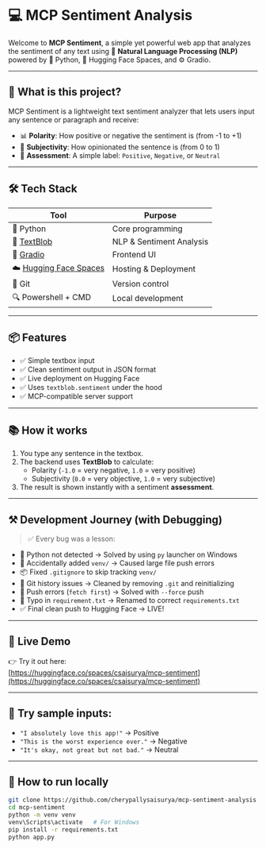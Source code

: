 # 💻 MCP Sentiment Analysis

Welcome to **MCP Sentiment**, a simple yet powerful web app that analyzes the sentiment of any text using 💬 **Natural Language Processing (NLP)** powered by 🐍 Python, 🤗 Hugging Face Spaces, and ⚙️ Gradio.

---

## 🚀 What is this project?

MCP Sentiment is a lightweight text sentiment analyzer that lets users input any sentence or paragraph and receive:

- 📊 **Polarity**: How positive or negative the sentiment is (from -1 to +1)
- 🧠 **Subjectivity**: How opinionated the sentence is (from 0 to 1)
- 📌 **Assessment**: A simple label: `Positive`, `Negative`, or `Neutral`

---

## 🛠️ Tech Stack

| Tool | Purpose |
|------|---------|
| 🐍 Python | Core programming |
| 🧠 [TextBlob](https://textblob.readthedocs.io/en/dev/) | NLP & Sentiment Analysis |
| 🎨 [Gradio](https://gradio.app/) | Frontend UI |
| ☁️ [Hugging Face Spaces](https://huggingface.co/spaces) | Hosting & Deployment |
| 🔧 Git | Version control |
| 🔍 Powershell + CMD | Local development |

---

## 📦 Features

- ✅ Simple textbox input
- ✅ Clean sentiment output in JSON format
- ✅ Live deployment on Hugging Face
- ✅ Uses `textblob.sentiment` under the hood
- ✅ MCP-compatible server support

---

## 📚 How it works

1. You type any sentence in the textbox.
2. The backend uses **TextBlob** to calculate:
   - Polarity (`-1.0` = very negative, `1.0` = very positive)
   - Subjectivity (`0.0` = very objective, `1.0` = very subjective)
3. The result is shown instantly with a sentiment **assessment**.

---

## ⚒️ Development Journey (with Debugging)

> ✅ Every bug was a lesson:

- 🐛 Python not detected → Solved by using `py` launcher on Windows
- 🐘 Accidentally added `venv/` → Caused large file push errors
- 📦 Fixed `.gitignore` to skip tracking `venv/`
- 🔁 Git history issues → Cleaned by removing `.git` and reinitializing
- 🛑 Push errors (`fetch first`) → Solved with `--force` push
- 📄 Typo in `requirement.txt` → Renamed to correct `requirements.txt`
- ✅ Final clean push to Hugging Face → LIVE!

---

## 🔗 Live Demo

👉 Try it out here:  
[https://huggingface.co/spaces/csaisurya/mcp-sentiment](https://huggingface.co/spaces/csaisurya/mcp-sentiment)

---

## 🧠 Try sample inputs:

- `"I absolutely love this app!"` → Positive
- `"This is the worst experience ever."` → Negative
- `"It's okay, not great but not bad."` → Neutral

---

## 🧰 How to run locally

```bash
git clone https://github.com/cherypallysaisurya/mcp-sentiment-analysis.git
cd mcp-sentiment
python -m venv venv
venv\Scripts\activate   # For Windows
pip install -r requirements.txt
python app.py
